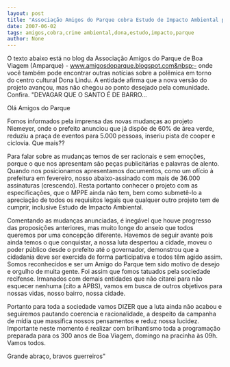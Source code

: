 ```yaml
---
layout: post
title: "Associação Amigos do Parque cobra Estudo de Impacto Ambiental para o Dona Lindu"
date: 2007-06-02
tags: amigos,cobra,crime ambiental,dona,estudo,impacto,parque
author: None
---
```

O texto abaixo est&aacute; no blog da Associa&ccedil;&atilde;o Amigos do Parque de Boa Viagem (Amparque) - www.amigosdoparque.blogspot.com&nbsp;- onde voc&ecirc; tamb&eacute;m pode encontrar outras not&iacute;cias sobre a pol&ecirc;mica em torno do&nbsp;centro cultural Dona Lindu.&nbsp;A entidade afirma que a nova vers&atilde;o do projeto avan&ccedil;ou, mas n&atilde;o chegou ao ponto desejado pela comunidade. Confira.
&quot;DEVAGAR QUE O SANTO &Eacute; DE BARRO... 

Ol&aacute; Amigos do Parque 

Fomos informados pela imprensa das novas mudan&ccedil;as ao projeto Niemeyer, onde o prefeito anunciou que j&aacute; disp&otilde;e de 60% de &aacute;rea verde, reduziu a pra&ccedil;a de eventos para 5.000 pessoas, inseriu pista de cooper e ciclovia. Que mais?? 

Para falar sobre as mudan&ccedil;as temos de ser racionais e sem emo&ccedil;&otilde;es, porque o que nos apresentam s&atilde;o pe&ccedil;as publicit&aacute;rias e palavras de alento. Quando nos posicionamos apresentamos documentos, como um of&iacute;cio &agrave; prefeitura em fevereiro, nosso abaixo-assinado com mais de 36.000 assinaturas (crescendo). 
Resta portanto conhecer o projeto com as especifica&ccedil;&otilde;es, que o MPPE ainda n&atilde;o tem, bem como submet&ecirc;-lo a aprecia&ccedil;&atilde;o de todos os requisitos legais que qualquer outro projeto tem de cumprir, inclusive Estudo de Impacto Ambiental. 

Comentando as mudan&ccedil;as anunciadas, &eacute; ineg&aacute;vel que houve progresso das proposi&ccedil;&otilde;es anteriores, mas muito longe do anseio que todos queremos por uma concep&ccedil;&atilde;o diferente. 
Havemos de seguir avante pois ainda temos o que conquistar, a nossa luta despertou a cidade, moveu o poder p&uacute;blico desde o prefeito at&eacute; o governador, demonstrou que a cidadania deve ser exercida de forma participativa e todos t&ecirc;m agido assim. 
Somos reconhecidos e ser um Amigo do Parque tem sido motivo de desejo e orgulho de muita gente. Foi assim que fomos tatuados pela sociedade recifense. Irmanados com demais entidades que n&atilde;o citarei para n&atilde;o esquecer nenhuma (cito a APBS), vamos em busca de outros objetivos para nossas vidas, nosso bairro, nossa cidade. 

Portanto para toda a sociedade vamos DIZER que a luta ainda n&atilde;o acabou e seguiremos pautando coerencia e racionalidade, a despeito da campanha de m&iacute;dia que massifica nossos pensamentos e reduz nossa lucidez. 
Importante neste momento &eacute; realizar com brilhantismo toda a programa&ccedil;&atilde;o preparada para os 300 anos de Boa Viagem, domingo na pracinha &agrave;s 09h. Vamos todos. 

Grande abra&ccedil;o, bravos guerreiros&quot; 